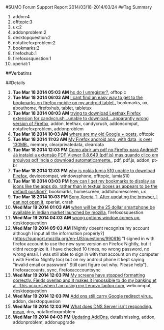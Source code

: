 #SUMO Forum Support Report  2014/03/18-2014/03/24
##Tag Summary
1. addon:4
1. offtopic:3
1. ux:2
1. addonproblem:2
1. desktopquestion:2
1. notafirefoxproblem:2
1. bookmarks:2
1. firefoxhub:1
1. firefoxosquestion:1
1. xperiat:1

##Verbatims

##Details
1. **Tue Mar 18 2014 05:03 AM** [ho do I unregister?](https://support.mozilla.org/en-US/questions/990451 "It was a mistake.  I thought I was registering as a user ... I am not a technical guy."), offtopic
1. **Tue Mar 18 2014 06:03 AM** [I cant find an easy way to get to the bookmarks on firefox mobile on my android tablet.](https://support.mozilla.org/en-US/questions/990455 "On my android tablet there are no menu options to list your bookmarks. The 3 little dots dont have a bookmark option. I just want a drop down list from a menu with my bookmarks. More like the desktop version."), bookmarks, ux, abouthome, firefoxhub, tablet, tabletux
1. **Tue Mar 18 2014 08:03 AM** [trying to download Leethax Firefox extension for  candycrush...unable to download....apparantly wrong version of Firefox](https://support.mozilla.org/en-US/questions/990460 "I am trying to download Leethax Firefox Extension to cheat for Candycrush....unable to...not compatable on Firefox 270......help    issybelle"), addon, leethax, candycrush, addoncompat, notafirefoxproblem, addonproblem
1. **Tue Mar 18 2014 10:03 AM** [where are my old Google + posts](https://support.mozilla.org/en-US/questions/990472 "I'm trying to find old posts on Google +"), offtopic
1. **Tue Mar 18 2014 11:03 AM** [My Firefox android app, with data, is over 130MB.](https://support.mozilla.org/en-US/questions/990473 "My Firefox android aap has become so big that I can't install any other apps. The data storage used is:
Total   131MB
App   28.78MB
Data   103MB
Is there a way to reduce those data file sizes without just deleting all the data?
Thanks"), memory, clearprivatedata, cleardata
1. **Tue Mar 18 2014 12:03 PM** [Como abrir um pdf no Firefox para Android? Já instalei a extensão PDF Viewer 0.8.649 (pdf.js) mas quando clico em arquivos pdf incia o download automaticamente.](https://support.mozilla.org/en-US/questions/990480 "Gostaria de entender como coloco para funcionar a extensão PDF Viewer (pdf.js), já baixei e instalei a mesma, pois ela já aparece na tela Seus complementos e logo abaixo os botões Desativar e Desinstalar.
Porém, quando clico num link de PDF o download do arquivo se inicia automaticamente."), pdf, pdf.js, addon, pt-br
1. **Tue Mar 18 2014 12:03 PM** [why is nokia lumia 510 unable to download Firefox](https://support.mozilla.org/en-US/questions/990481 "Nokia Lumia 510 windows phone."), devicecompat, windowsphone, offtopic, lumia510
1. **Tue Mar 18 2014 03:03 PM** [how can I get my bookmarks to display as icons like the apps do, rather than in textual boxes as appears to be the default position?](https://support.mozilla.org/en-US/questions/990502 "I was able to do this on my old droid but I just got the droid maxx."), bookmarks, homescreen, addtohomescreen, ux
1. **Tue Mar 18 2014 10:03 PM** [Sony Xperia T: After updating the browser, I can not open it](https://support.mozilla.org/en-US/questions/990577 "Hi, i just updated my firefox in my Xperia T phone (Android version 4.3), it crashes and not able to open up the browser."), xperiat, crash
1. **Wed Mar 19 2014 01:03 AM** [when will be the 25 dollar smartphone be available in indian market launched by mozilla](https://support.mozilla.org/en-US/questions/990595 "how can i buy it and from where and when"), firefoxosquestion
1. **Wed Mar 19 2014 04:03 AM** [wrong options window comes up](https://support.mozilla.org/en-US/questions/990611 "When I open the options window from the firefox menu the wrong window comes up."), desktopquestion
1. **Wed Mar 19 2014 05:03 AM** [Nightly doesnt recognize my account although I input all the information properly?](https://support.mozilla.org/en-US/questions/990616 "I signed in with firefox account to use the new sync version on Firefox Nightly, but it didnt recognize it. I have checked 10 times, no wrong password, no wrong email. I was still able to sign in with that account on my computer ( with Firefox Nightly too) but on my android phone it kept saying "invalid email or password"
Still cant figure out why. Please help"), firefoxaccounts, sync, firefoxacccountsync
1. **Wed Mar 19 2014 12:03 PM** [My screens have stopped formatting correctly. Fields overlap and it makes it impossible to do my banking et al. This occurs when I am using my Lenovo laptop com](https://support.mozilla.org/en-US/questions/990666 "Formatting problems . Fields overlap."), webcompat, desktopquestion
1. **Wed Mar 19 2014 12:03 PM** [Add ons still carry Google redirect virus.](https://support.mozilla.org/en-US/questions/990663 "This really needs to be fixed. It's been going on for a while and I don't get why better screening before letting was not done more thoroughly. I got the virus today and couldn't remove with malwarebytes or spybot search and destroy or even an Antivirus that I paid for. I read up on it even combo fix doesn't work. Until this get fixed, I'm going to use something else. Kinda reminds me of Android which I prefer the most but you see how bad the malware in their Google play store is?"), addon, desktopquesion
1. **Wed Mar 19 2014 12:03 PM** [What does DNS Server isn't responding. mean](https://support.mozilla.org/en-US/questions/990669 "When I go tho Internet Explorer Google does not load. So I diagnose the problem on the trouble shooter, and the message that pops up reads:
Either Internet explorer stored working. Or DNS Server isn't responding please.... please help me thanks very much"), dns, notafirefoxproblem
1. **Wed Mar 19 2014 04:03 PM** [Updating AddOns](https://support.mozilla.org/en-US/questions/990709 "I have attempted to update AddOns on serveral occasions and have given up in frustration. I follow the instrutions... I don't know what I'm doing wrong?"), detailsmissing, addon, addonproblem, addonupgrade
